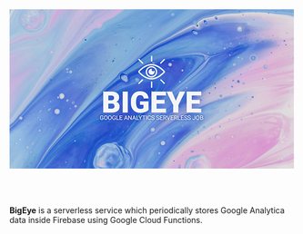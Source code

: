 <img src="/docs/bigeye.png" />

<br /> <br />

**BigEye** is a serverless service which periodically stores Google Analytica data inside Firebase using Google Cloud Functions.